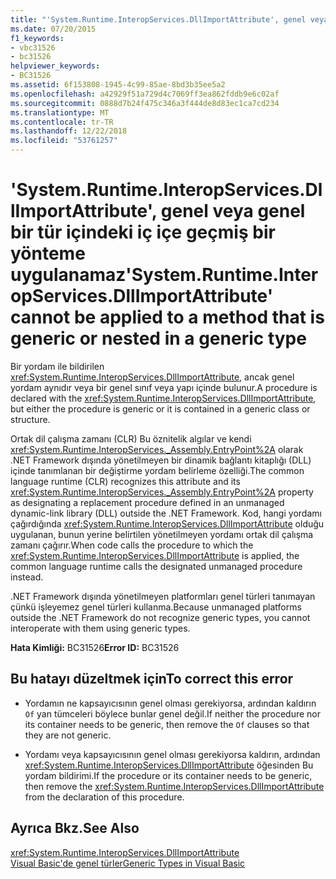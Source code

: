 ```yaml
---
title: "'System.Runtime.InteropServices.DllImportAttribute', genel veya genel bir tür içindeki iç içe geçmiş bir yönteme uygulanamaz"
ms.date: 07/20/2015
f1_keywords:
- vbc31526
- bc31526
helpviewer_keywords:
- BC31526
ms.assetid: 6f153808-1945-4c99-85ae-8bd3b35ee5a2
ms.openlocfilehash: a42929f51a729d4c7069ff3ea862fddb9e6c02af
ms.sourcegitcommit: 0888d7b24f475c346a3f444de8d83ec1ca7cd234
ms.translationtype: MT
ms.contentlocale: tr-TR
ms.lasthandoff: 12/22/2018
ms.locfileid: "53761257"
---
```

# <a name="systemruntimeinteropservicesdllimportattribute-cannot-be-applied-to-a-method-that-is-generic-or-nested-in-a-generic-type"></a><span data-ttu-id="5cdd6-102">'System.Runtime.InteropServices.DllImportAttribute', genel veya genel bir tür içindeki iç içe geçmiş bir yönteme uygulanamaz</span><span class="sxs-lookup"><span data-stu-id="5cdd6-102">'System.Runtime.InteropServices.DllImportAttribute' cannot be applied to a method that is generic or nested in a generic type</span></span>
<span data-ttu-id="5cdd6-103">Bir yordam ile bildirilen <xref:System.Runtime.InteropServices.DllImportAttribute>, ancak genel yordam aynıdır veya bir genel sınıf veya yapı içinde bulunur.</span><span class="sxs-lookup"><span data-stu-id="5cdd6-103">A procedure is declared with the <xref:System.Runtime.InteropServices.DllImportAttribute>, but either the procedure is generic or it is contained in a generic class or structure.</span></span>  
  
 <span data-ttu-id="5cdd6-104">Ortak dil çalışma zamanı (CLR) Bu öznitelik algılar ve kendi <xref:System.Runtime.InteropServices._Assembly.EntryPoint%2A> olarak .NET Framework dışında yönetilmeyen bir dinamik bağlantı kitaplığı (DLL) içinde tanımlanan bir değiştirme yordam belirleme özelliği.</span><span class="sxs-lookup"><span data-stu-id="5cdd6-104">The common language runtime (CLR) recognizes this attribute and its <xref:System.Runtime.InteropServices._Assembly.EntryPoint%2A> property as designating a replacement procedure defined in an unmanaged dynamic-link library (DLL) outside the .NET Framework.</span></span> <span data-ttu-id="5cdd6-105">Kod, hangi yordamı çağırdığında <xref:System.Runtime.InteropServices.DllImportAttribute> olduğu uygulanan, bunun yerine belirtilen yönetilmeyen yordamı ortak dil çalışma zamanı çağırır.</span><span class="sxs-lookup"><span data-stu-id="5cdd6-105">When code calls the procedure to which the <xref:System.Runtime.InteropServices.DllImportAttribute> is applied, the common language runtime calls the designated unmanaged procedure instead.</span></span>  
  
 <span data-ttu-id="5cdd6-106">.NET Framework dışında yönetilmeyen platformları genel türleri tanımayan çünkü işleyemez genel türleri kullanma.</span><span class="sxs-lookup"><span data-stu-id="5cdd6-106">Because unmanaged platforms outside the .NET Framework do not recognize generic types, you cannot interoperate with them using generic types.</span></span>  
  
 <span data-ttu-id="5cdd6-107">**Hata Kimliği:** BC31526</span><span class="sxs-lookup"><span data-stu-id="5cdd6-107">**Error ID:** BC31526</span></span>  
  
## <a name="to-correct-this-error"></a><span data-ttu-id="5cdd6-108">Bu hatayı düzeltmek için</span><span class="sxs-lookup"><span data-stu-id="5cdd6-108">To correct this error</span></span>  
  
-   <span data-ttu-id="5cdd6-109">Yordamın ne kapsayıcısının genel olması gerekiyorsa, ardından kaldırın `Of` yan tümceleri böylece bunlar genel değil.</span><span class="sxs-lookup"><span data-stu-id="5cdd6-109">If neither the procedure nor its container needs to be generic, then remove the `Of` clauses so that they are not generic.</span></span>  
  
-   <span data-ttu-id="5cdd6-110">Yordamı veya kapsayıcısının genel olması gerekiyorsa kaldırın, ardından <xref:System.Runtime.InteropServices.DllImportAttribute> öğesinden Bu yordam bildirimi.</span><span class="sxs-lookup"><span data-stu-id="5cdd6-110">If the procedure or its container needs to be generic, then remove the <xref:System.Runtime.InteropServices.DllImportAttribute> from the declaration of this procedure.</span></span>  
  
## <a name="see-also"></a><span data-ttu-id="5cdd6-111">Ayrıca Bkz.</span><span class="sxs-lookup"><span data-stu-id="5cdd6-111">See Also</span></span>  
 <xref:System.Runtime.InteropServices.DllImportAttribute>  
 [<span data-ttu-id="5cdd6-112">Visual Basic'de genel türler</span><span class="sxs-lookup"><span data-stu-id="5cdd6-112">Generic Types in Visual Basic</span></span>](../../visual-basic/programming-guide/language-features/data-types/generic-types.md)
